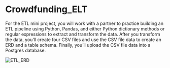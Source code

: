 # Crowdfunding_ELT

For the ETL mini project, you will work with a partner to practice building an ETL pipeline using Python, Pandas, and either Python dictionary methods or regular expressions to extract and transform the data. After you transform the data, you'll create four CSV files and use the CSV file data to create an ERD and a table schema. Finally, you’ll upload the CSV file data into a Postgres database.

![ETL_ERD](https://user-images.githubusercontent.com/116124181/214701948-d9901b41-fd04-4ac4-83e3-1bc259453704.png)
